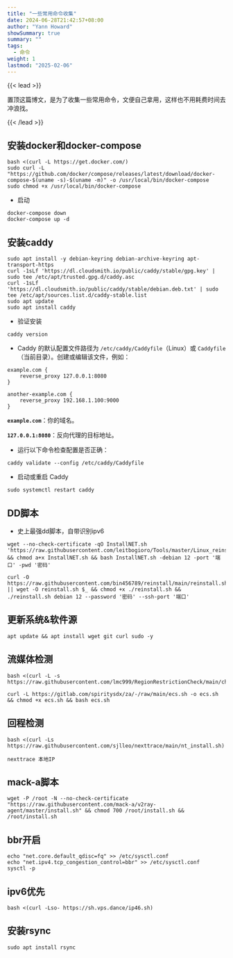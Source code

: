 ```yaml
---
title: "一些常用命令收集"
date: 2024-06-28T21:42:57+08:00
author: "Yann Howard"
showSummary: true
summary: ""
tags:
  - 命令
weight: 1
lastmod: "2025-02-06"
---
```


{{< lead >}}

置顶这篇博文，是为了收集一些常用命令，文便自己拿用，这样也不用耗费时间去冲浪找。

{{< /lead >}}

## 安装docker和docker-compose

```
bash <(curl -L https://get.docker.com/)
sudo curl -L "https://github.com/docker/compose/releases/latest/download/docker-compose-$(uname -s)-$(uname -m)" -o /usr/local/bin/docker-compose
sudo chmod +x /usr/local/bin/docker-compose
```

- 启动

```
docker-compose down
docker-compose up -d
```

## **安装caddy**

```
sudo apt install -y debian-keyring debian-archive-keyring apt-transport-https
curl -1sLf 'https://dl.cloudsmith.io/public/caddy/stable/gpg.key' | sudo tee /etc/apt/trusted.gpg.d/caddy.asc
curl -1sLf 'https://dl.cloudsmith.io/public/caddy/stable/debian.deb.txt' | sudo tee /etc/apt/sources.list.d/caddy-stable.list
sudo apt update
sudo apt install caddy
```

- 验证安装

```
caddy version
```

- Caddy 的默认配置文件路径为 `/etc/caddy/Caddyfile`（Linux）或 `Caddyfile`（当前目录）。创建或编辑该文件，例如：

```
example.com {
    reverse_proxy 127.0.0.1:8080
}

another-example.com {
    reverse_proxy 192.168.1.100:9000
}

```

**`example.com`**：你的域名。

**`127.0.0.1:8080`**：反向代理的目标地址。

- 运行以下命令检查配置是否正确：

```
caddy validate --config /etc/caddy/Caddyfile
```

- 启动或重启 Caddy

```
sudo systemctl restart caddy
```

## DD脚本

- 史上最强dd脚本，自带识别ipv6

```
wget --no-check-certificate -qO InstallNET.sh 'https://raw.githubusercontent.com/leitbogioro/Tools/master/Linux_reinstall/InstallNET.sh' && chmod a+x InstallNET.sh && bash InstallNET.sh -debian 12 -port '端口' -pwd '密码'
```

```
curl -O https://raw.githubusercontent.com/bin456789/reinstall/main/reinstall.sh || wget -O reinstall.sh $_ && chmod +x ./reinstall.sh && ./reinstall.sh debian 12 --password '密码' --ssh-port '端口'
```

## 更新系统&软件源

```
apt update && apt install wget git curl sudo -y
```

## 流媒体检测

```
bash <(curl -L -s https://raw.githubusercontent.com/lmc999/RegionRestrictionCheck/main/check.sh)
```

```
curl -L https://gitlab.com/spiritysdx/za/-/raw/main/ecs.sh -o ecs.sh && chmod +x ecs.sh && bash ecs.sh
```

## 回程检测

```
bash <(curl -Ls https://raw.githubusercontent.com/sjlleo/nexttrace/main/nt_install.sh)
```

```
nexttrace 本地IP
```

## mack-a脚本

```
wget -P /root -N --no-check-certificate "https://raw.githubusercontent.com/mack-a/v2ray-agent/master/install.sh" && chmod 700 /root/install.sh && /root/install.sh
```

## bbr开启

```
echo "net.core.default_qdisc=fq" >> /etc/sysctl.conf
echo "net.ipv4.tcp_congestion_control=bbr" >> /etc/sysctl.conf
sysctl -p
```

## ipv6优先

```
bash <(curl -Lso- https://sh.vps.dance/ip46.sh)
```

## 安装rsync

```
sudo apt install rsync
```
